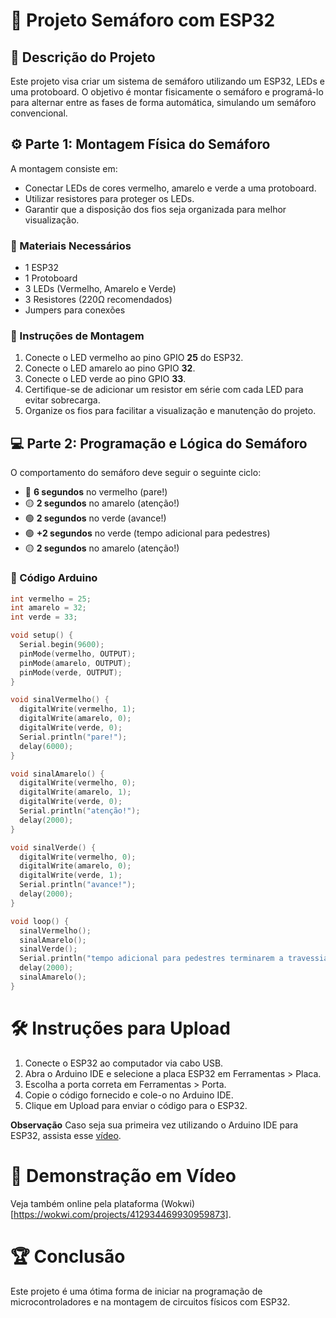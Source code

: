 # 🚦 Projeto Semáforo com ESP32

## 📝 Descrição do Projeto
Este projeto visa criar um sistema de semáforo utilizando um ESP32, LEDs e uma protoboard. O objetivo é montar fisicamente o semáforo e programá-lo para alternar entre as fases de forma automática, simulando um semáforo convencional.

## ⚙️ Parte 1: Montagem Física do Semáforo
A montagem consiste em:
- Conectar LEDs de cores vermelho, amarelo e verde a uma protoboard.
- Utilizar resistores para proteger os LEDs.
- Garantir que a disposição dos fios seja organizada para melhor visualização.

### 🚨 Materiais Necessários
- 1 ESP32
- 1 Protoboard
- 3 LEDs (Vermelho, Amarelo e Verde)
- 3 Resistores (220Ω recomendados)
- Jumpers para conexões

### 🔧 Instruções de Montagem
1. Conecte o LED vermelho ao pino GPIO **25** do ESP32.
2. Conecte o LED amarelo ao pino GPIO **32**.
3. Conecte o LED verde ao pino GPIO **33**.
4. Certifique-se de adicionar um resistor em série com cada LED para evitar sobrecarga.
5. Organize os fios para facilitar a visualização e manutenção do projeto.

## 💻 Parte 2: Programação e Lógica do Semáforo
O comportamento do semáforo deve seguir o seguinte ciclo:
- 🔴 **6 segundos** no vermelho (pare!)
- 🟡 **2 segundos** no amarelo (atenção!)
- 🟢 **2 segundos** no verde (avance!)
- 🟢 **+2 segundos** no verde (tempo adicional para pedestres)
- 🟡 **2 segundos** no amarelo (atenção!)

### 📜 Código Arduino
```cpp
int vermelho = 25;
int amarelo = 32;
int verde = 33;

void setup() {
  Serial.begin(9600);
  pinMode(vermelho, OUTPUT);
  pinMode(amarelo, OUTPUT);
  pinMode(verde, OUTPUT);
}

void sinalVermelho() {
  digitalWrite(vermelho, 1);
  digitalWrite(amarelo, 0);
  digitalWrite(verde, 0);
  Serial.println("pare!");
  delay(6000);
}

void sinalAmarelo() {
  digitalWrite(vermelho, 0);
  digitalWrite(amarelo, 1);
  digitalWrite(verde, 0);
  Serial.println("atenção!");
  delay(2000);
}

void sinalVerde() {
  digitalWrite(vermelho, 0);
  digitalWrite(amarelo, 0);
  digitalWrite(verde, 1);
  Serial.println("avance!");
  delay(2000);
}

void loop() {
  sinalVermelho();
  sinalAmarelo();
  sinalVerde();
  Serial.println("tempo adicional para pedestres terminarem a travessia");
  delay(2000); 
  sinalAmarelo();
}
```

# 🛠️ Instruções para Upload
1. Conecte o ESP32 ao computador via cabo USB.
2. Abra o Arduino IDE e selecione a placa ESP32 em Ferramentas > Placa.
3. Escolha a porta correta em Ferramentas > Porta.
4. Copie o código fornecido e cole-o no Arduino IDE.
5. Clique em Upload para enviar o código para o ESP32.

**Observação**
Caso seja sua primeira vez utilizando o Arduino IDE para ESP32, assista esse [vídeo](https://www.youtube.com/watch?v=N0V2lDB0-7c).

# 🎥 Demonstração em Vídeo

Veja também online pela plataforma (Wokwi)[https://wokwi.com/projects/412934469930959873].

# 🏆 Conclusão
Este projeto é uma ótima forma de iniciar na programação de microcontroladores e na montagem de circuitos físicos com ESP32.
